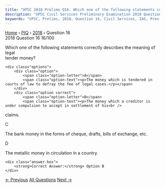 ```yaml
---
title: "UPSC 2018 Prelims Q16: Which one of the following statements correctly describes th..."
description: "UPSC Civil Services Preliminary Examination 2018 Question 16 with options and answer"
keywords: "UPSC, Prelims, 2018, Question 16, Civil Services, IAS, Previous Year Questions"
---
```


<nav class="breadcrumb">
    <a href="../../">Home</a>
    <span>›</span>
    <a href="../">PIQ</a>
    <span>›</span>
    <a href="./">2018</a>
    <span>›</span>
    <span>Question 16</span>
</nav>

<div class="question-header">
    <div class="question-meta">
        <span class="year-badge">2018</span>
        <span class="question-number">Question 16</span>
        <span class="progress">16/100</span>
    </div>
    <div class="progress-bar">
        <div class="progress-fill" style="width: 16.0%"></div>
    </div>
</div>

<div class="question-content">
    <div class="question-text">
        <p>Which one of the following statements correctly describes the meaning of legal<br />
tender money?</p>
    </div>
    
    <div class="options">
        <div class="option">
            <span class="option-letter">A</span>
            <span class="option-text"><p>The money which is tendered in courts of law to defray the fee of legal cases.</p></span>
        </div>
        <div class="option correct">
            <span class="option-letter">B</span>
            <span class="option-text"><p>The money which a creditor is under compulsion to accept in settlement of his<br />
claims.</p></span>
        </div>
        <div class="option">
            <span class="option-letter">C</span>
            <span class="option-text"><p>The bank money in the forms of cheque, drafts, bills of exchange, etc.</p></span>
        </div>
        <div class="option">
            <span class="option-letter">D</span>
            <span class="option-text"><p>The metallic money in circulation in a country.</p></span>
        </div>
    </div>

    <div class="answer-box">
        <strong>Correct Answer:</strong> Option B
    </div>
</div>

<div class="question-nav">
    <a href="../q015-consider-the-following-pairs-region-sometimes-ment/" class="nav-btn prev">← Previous</a>
    <a href="../" class="nav-btn center">All Questions</a>
    <a href="../q017-if-a-commodity-is-provided-free-to-the-public-by-t/" class="nav-btn next">Next →</a>
</div>
